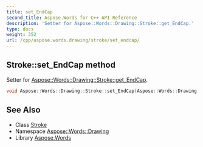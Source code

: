 ```yaml
---
title: set_EndCap
second_title: Aspose.Words for C++ API Reference
description: 'Setter for Aspose::Words::Drawing::Stroke::get_EndCap.'
type: docs
weight: 352
url: /cpp/aspose.words.drawing/stroke/set_endcap/
---
```

## Stroke::set_EndCap method


Setter for [Aspose::Words::Drawing::Stroke::get_EndCap](../get_endcap/).

```cpp
void Aspose::Words::Drawing::Stroke::set_EndCap(Aspose::Words::Drawing::EndCap value)
```

## See Also

* Class [Stroke](../)
* Namespace [Aspose::Words::Drawing](../../)
* Library [Aspose.Words](../../../)
